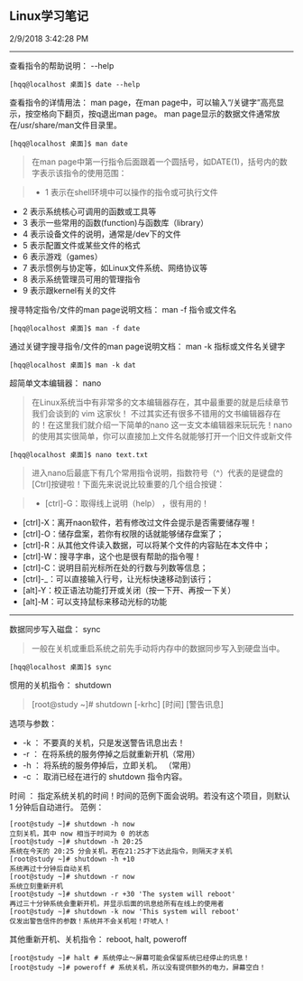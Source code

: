 ## Linux学习笔记
2/9/2018 3:42:28 PM 

---------------------------------------------------

查看指令的帮助说明： --help

	[hqq@localhost 桌面]$ date --help


查看指令的详情用法： man page，在man page中，可以输入“/关键字”高亮显示，按空格向下翻页，按q退出man page。 man page显示的数据文件通常放在/usr/share/man文件目录里。

	[hqq@localhost 桌面]$ man date

> 在man page中第一行指令后面跟着一个圆括号，如DATE(1)，括号内的数字表示该指令的使用范围：

> - 1 表示在shell环境中可以操作的指令或可执行文件
- 2 表示系统核心可调用的函数或工具等
- 3 表示一些常用的函数(function)与函数库（library）
- 4 表示设备文件的说明，通常是/dev下的文件
- 5 表示配置文件或某些文件的格式
- 6 表示游戏（games）
- 7 表示惯例与协定等，如Linux文件系统、网络协议等
- 8 表示系统管理员可用的管理指令
- 9 表示跟kernel有关的文件

搜寻特定指令/文件的man page说明文档： man -f 指令或文件名
	
	[hqq@localhost 桌面]$ man -f date

通过关键字搜寻指令/文件的man page说明文档： man -k 指标或文件名关键字

	[hqq@localhost 桌面]$ man -k dat


超简单文本编辑器： nano

> 在Linux系统当中有非常多的文本编辑器存在，其中最重要的就是后续章节我们会谈到的 vim
这家伙！ 不过其实还有很多不错用的文书编辑器存在的！在这里我们就介绍一下简单的nano
这一支文本编辑器来玩玩先！nano的使用其实很简单，你可以直接加上文件名就能够打开一个旧文件或新文件

	[hqq@localhost 桌面]$ nano text.txt

> 进入nano后最底下有几个常用指令说明，指数符号（^）代表的是键盘的[Ctrl]按键啦！下面先来说说比较重要的几个组合按键：

>- [ctrl]-G：取得线上说明（help） ，很有用的！
- [ctrl]-X：离开naon软件，若有修改过文件会提示是否需要储存喔！
- [ctrl]-O：储存盘案，若你有权限的话就能够储存盘案了；
- [ctrl]-R：从其他文件读入数据，可以将某个文件的内容贴在本文件中；
- [ctrl]-W：搜寻字串，这个也是很有帮助的指令喔！
- [ctrl]-C：说明目前光标所在处的行数与列数等信息；
- [ctrl]-_：可以直接输入行号，让光标快速移动到该行；
- [alt]-Y：校正语法功能打开或关闭（按一下开、再按一下关）
- [alt]-M：可以支持鼠标来移动光标的功能


----------

数据同步写入磁盘： sync

> 一般在关机或重启系统之前先手动将内存中的数据同步写入到硬盘当中。

	[hqq@localhost 桌面]$ sync


惯用的关机指令： shutdown

> [root@study ~]# shutdown [-krhc] [时间] [警告讯息] 

选项与参数：

- -k ： 不要真的关机，只是发送警告讯息出去！
- -r ： 在将系统的服务停掉之后就重新开机（常用）
- -h ： 将系统的服务停掉后，立即关机。 （常用）
- -c ： 取消已经在进行的 shutdown 指令内容。

时间 ： 指定系统关机的时间！时间的范例下面会说明。若没有这个项目，则默认 1 分钟后自动进行。
范例：

	[root@study ~]# shutdown -h now
	立刻关机，其中 now 相当于时间为 0 的状态
	[root@study ~]# shutdown -h 20:25
	系统在今天的 20:25 分会关机，若在21:25才下达此指令，则隔天才关机
	[root@study ~]# shutdown -h +10
	系统再过十分钟后自动关机
	[root@study ~]# shutdown -r now
	系统立刻重新开机
	[root@study ~]# shutdown -r +30 'The system will reboot'
	再过三十分钟系统会重新开机，并显示后面的讯息给所有在线上的使用者
	[root@study ~]# shutdown -k now 'This system will reboot'
	仅发出警告信件的参数！系统并不会关机啦！吓唬人！

其他重新开机、关机指令： reboot, halt, poweroff

	[root@study ~]# halt # 系统停止～屏幕可能会保留系统已经停止的讯息！
	[root@study ~]# poweroff # 系统关机，所以没有提供额外的电力，屏幕空白！